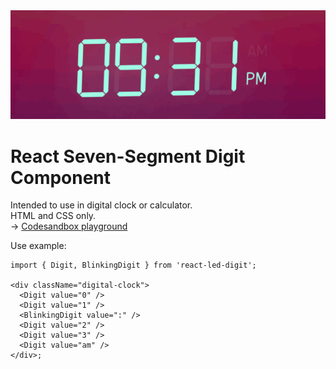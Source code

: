 <img src="images/react-led-digit.gif" width="576" alt="react led digit" />

# React Seven-Segment Digit Component

Intended to use in digital clock or calculator.  
HTML and CSS only.  
→ [Codesandbox playground](https://codesandbox.io/p/sandbox/friendly-dewdney-7jvh5w)

Use example:

```tsx
import { Digit, BlinkingDigit } from 'react-led-digit';

<div className="digital-clock">
  <Digit value="0" />
  <Digit value="1" />
  <BlinkingDigit value=":" />
  <Digit value="2" />
  <Digit value="3" />
  <Digit value="am" />
</div>;
```
